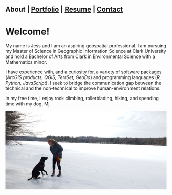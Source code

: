 ## About | [Portfolio](./portfolio.md) | [Resume](./resume.md) | [Contact](./contact.md)

# Welcome!

My name is Jess and I am an aspiring geospatial professional. I am pursuing my Master of Science in Geographic Information Science at Clark University and hold a Bachelor of Arts from Clark in Environmental Science with a Mathematics minor. 

I have experience with, and a curiosity for, a variety of software packages (*ArcGIS products, QGIS, TerrSet, GeoDa*) and programming languages (*R, Python, JavaScript*). I seek to bridge the communication gap between the technical and the non-technical to improve human-environment relations. 

In my free time, I enjoy rock climbing, rollerblading, hiking, and spending time with my dog, Mj.

![](assets/img/mj1.jpg)
